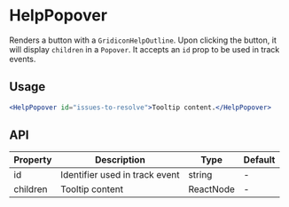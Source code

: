 # HelpPopover

Renders a button with a `GridiconHelpOutline`. Upon clicking the button, it will display `children` in a `Popover`. It accepts an `id` prop to be used in track events.

## Usage

```jsx
<HelpPopover id="issues-to-resolve">Tooltip content.</HelpPopover>
```

## API

| Property | Description                    | Type      | Default |
| -------- | ------------------------------ | --------- | ------- |
| id       | Identifier used in track event | string    | -       |
| children | Tooltip content                | ReactNode | -       |
